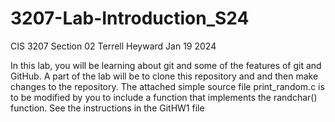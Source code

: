 # 3207-Lab-Introduction_S24
CIS 3207 Section 02
Terrell Heyward
Jan 19 2024

In this lab, you will be learning about git and some of the features of git and GitHub. A part of the lab will be to clone this repository and and then make changes to the repository.
The attached simple source file print_random.c is to be modified by you to include a function that implements the randchar() function.
See the instructions in the GitHW1 file